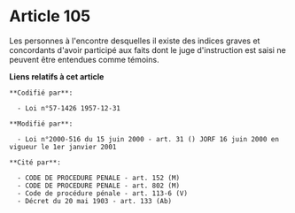 # Article 105

Les personnes à l'encontre desquelles il existe des indices graves et concordants d'avoir participé aux faits dont le juge
d'instruction est saisi ne peuvent être entendues comme témoins.

**Liens relatifs à cet article**

	**Codifié par**:

	  - Loi n°57-1426 1957-12-31

	**Modifié par**:

	  - Loi n°2000-516 du 15 juin 2000 - art. 31 () JORF 16 juin 2000 en vigueur le 1er janvier 2001

	**Cité par**:

	  - CODE DE PROCEDURE PENALE - art. 152 (M)
	  - CODE DE PROCEDURE PENALE - art. 802 (M)
	  - Code de procédure pénale - art. 113-6 (V)
	  - Décret du 20 mai 1903 - art. 133 (Ab)
